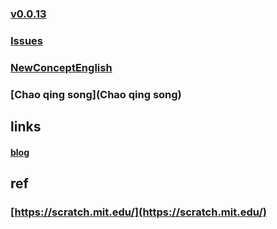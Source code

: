 ### [v0.0.13](https://github.com/littleflute/english/edit/master/README.md)
### [Issues](Issues)
### [NewConceptEnglish](NewConceptEnglish)
### [Chao qing song](Chao qing song)

## links
#### [blog](https://littleflute.github.io/blog/)

## ref
### [https://scratch.mit.edu/](https://scratch.mit.edu/)

